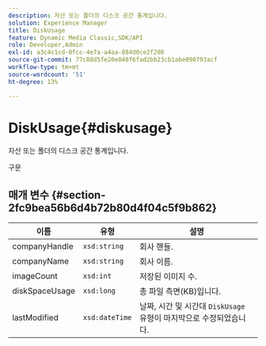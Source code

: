 ```yaml
---
description: 자산 또는 폴더의 디스크 공간 통계입니다.
solution: Experience Manager
title: DiskUsage
feature: Dynamic Media Classic,SDK/API
role: Developer,Admin
exl-id: a3c4c1cd-0fcc-4e7a-a4aa-884d0ce2f208
source-git-commit: 77c88d5fe20e048f6fad2bb23cb1abe090793acf
workflow-type: tm+mt
source-wordcount: '51'
ht-degree: 13%

---
```


# DiskUsage{#diskusage}

자산 또는 폴더의 디스크 공간 통계입니다.

구문

## 매개 변수 {#section-2fc9bea56b6d4b72b80d4f04c5f9b862}

| 이름 | 유형 | 설명 |
|---|---|---|
| companyHandle | `xsd:string` | 회사 핸들. |
| companyName | `xsd:string` | 회사 이름. |
| imageCount | `xsd:int` | 저장된 이미지 수. |
| diskSpaceUsage | `xsd:long` | 총 파일 측면(KB)입니다. |
| lastModified | `xsd:dateTime` | 날짜, 시간 및 시간대 `DiskUsage` 유형이 마지막으로 수정되었습니다. |
